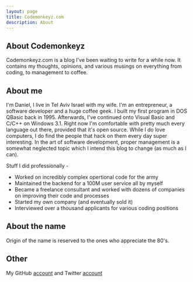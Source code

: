 ```yaml
---
layout: page
title: Codemonkeyz.com
description: About
---
```

## About Codemonkeyz

Codemonkeyz.com is a blog I've been waiting to write for a while now.
It contains my thoughts, opinions, and various musings on everything from coding, to management to coffee.

## About me

I'm Daniel, I live in Tel Aviv Israel with my wife.
I'm an entrepreneur, a software developer and a huge coffee geek.
I built my first program in DOS QBasic back in 1995. Afterwards, I've continued onto Visual Basic and C/C++ on Windows 3.1. Right now I'm comfortable with pretty much every language out there, provided that it's open source.
While I do love computers, I do find the people that hack on them every day super interesting. In the art of software development, proper management is a somewhat neglected topic which I intend this blog to change (as much as I can).

Stuff I did professionally - 

* Worked on incredibly complex opertional code for the army
* Maintained the backend for a 100M user service all by myself 
* Became a freelance consultant and worked with dozens of companies on improving their code and processes
* Started my own company (and eventually sold it)
* Interviewed over a thousand applicants for various coding positions


## About the name

Origin of the name is reserved to the ones who appreciate the 80's.

## Other

My GitHub [account](https://github.com/danielshir/) and Twitter [account](https://www.twitter.com/shirzor/)



